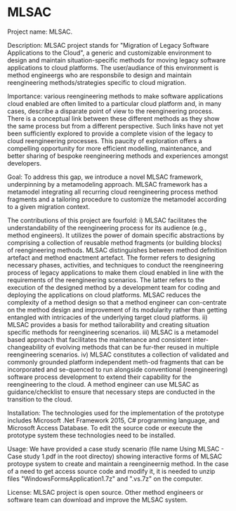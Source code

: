 # MLSAC
Project name: MLSAC.

Description: MLSAC project stands for "Migration of Legacy Software Applications to the Cloud", a generic and customizable environment to design and maintain situation-specific methods for moving legacy software applications to cloud platforms. The user/audiance of this environment is method engineergs who are responsbile to design and maintain reengineering methods/strategies specific to cloud migration. 

Importance: various reengineering methods to make software applications cloud enabled are often limited to a particular cloud platform and, in many cases, describe a disparate point of view to the reengineering process. There is a conceptual link between these different methods as they show the same process but from a different perspective. Such links have not yet been sufficiently explored to provide a complete vision of the legacy to cloud reengineering processes. This paucity of exploration offers a compelling opportunity for more efficient modelling, maintenance, and better sharing of bespoke reengineering methods and experiences amongst developers. 

Goal: To address this gap, we introduce a novel MLSAC framework, underpinning by a metamodeling approach. MLSAC framework has a metamodel integrating all recurring cloud reengineering process method fragments and a tailoring procedure to customize the metamodel according to a given migration context.

The contributions of this project are fourfold:
i) MLSAC facilitates the understandability of the reengineering process for its audience (e.g., method engineers). It utilizes the power of domain specific abstractions by comprising a collection of reusable method fragments (or building blocks) of reengineering methods. MLSAC distinguishes between method definition artefact and method enactment artefact. The former refers to designing necessary phases, activities, and techniques to conduct the reengineering process of legacy applications to make them cloud
enabled in line with the requirements of the reengineering scenarios. The latter refers to the execution of the designed method by a development team for coding and deploying the applications on cloud platforms. MLSAC reduces the complexity of a method design so that a method engineer can con-centrate on the method design and improvement of its modularity rather than getting entangled with intricacies of the underlying target cloud platforms.
ii) MLSAC provides a basis for method tailorability and creating situation specific methods for reengineering scenarios.
iii) MLSAC is a metamodel based approach that facilitates the maintenance and consistent inter-changeability of evolving methods that can be fur-ther reused in multiple reengineering scenarios.
iv) MLSAC constitutes a collection of validated and commonly grounded platform independent meth-od fragments that can be incorporated and se-quenced to run alongside conventional (reengineering) software process development to extend their capability for the reengineering to the cloud. A method engineer can use MLSAC as guidance/checklist to ensure that necessary steps are conducted in the transition to the cloud.

Installation: The technologies used for the implementation of the prototype includes Microsoft .Net Framework 2015, C# programming language, and Microsoft Access Database. To edit the source code or execute the prototype system these technologies need to be installed. 

Usage: We have provided a case study scenario (file name Using MLSAC - Case study 1.pdf in the root directoy) showing interactive forms of MLSAC protoype system to create and maintain a reengineernig method. 
In the case of a need to get access source code and modify it, it is needed to unzip files "WindowsFormsApplication1.7z" and ".vs.7z" on the computer. 

License: MLSAC project is open source. Other method engineers or software team can download and improve the MLSAC system.  
